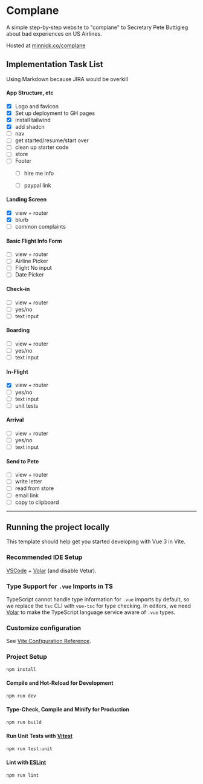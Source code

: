 
# Complane

A simple step-by-step website to "complane" to Secretary Pete Buttigieg about bad experiences on US Airlines.

Hosted at [minnick.co/complane](https://www.minnick.co/complane)

## Implementation Task List
Using Markdown because JIRA would be overkill

#### App Structure, etc
- [x] Logo and favicon
- [x] Set up deployment to GH pages
- [x] install tailwind
- [x] add shadcn
- [ ] nav
- [ ] get started/resume/start over
- [ ] clean up starter code
- [ ] store
- [ ] Footer
  - [ ] hire me info
  - [ ] paypal link


#### Landing Screen
- [x] view + router
- [x] blurb
- [ ] common complaints

#### Basic Flight Info Form
- [ ] view + router
- [ ] Airline Picker
- [ ] Flight No input
- [ ] Date Picker

#### Check-in
- [ ] view + router
- [ ] yes/no
- [ ] text input

#### Boarding
- [ ] view + router
- [ ] yes/no
- [ ] text input

#### In-Flight
- [x] view + router
- [ ] yes/no
- [ ] text input
- [ ] unit tests

#### Arrival
- [ ] view + router
- [ ] yes/no
- [ ] text input

#### Send to Pete
- [ ] view + router
- [ ] write letter
- [ ] read from store
- [ ] email link
- [ ] copy to clipboard

______________________________________________________________________

## Running the project locally

This template should help get you started developing with Vue 3 in Vite.

### Recommended IDE Setup

[VSCode](https://code.visualstudio.com/) + [Volar](https://marketplace.visualstudio.com/items?itemName=Vue.volar) (and disable Vetur).

### Type Support for `.vue` Imports in TS

TypeScript cannot handle type information for `.vue` imports by default, so we replace the `tsc` CLI with `vue-tsc` for type checking. In editors, we need [Volar](https://marketplace.visualstudio.com/items?itemName=Vue.volar) to make the TypeScript language service aware of `.vue` types.

### Customize configuration

See [Vite Configuration Reference](https://vitejs.dev/config/).

### Project Setup

```sh
npm install
```

#### Compile and Hot-Reload for Development

```sh
npm run dev
```

#### Type-Check, Compile and Minify for Production

```sh
npm run build
```

#### Run Unit Tests with [Vitest](https://vitest.dev/)

```sh
npm run test:unit
```

#### Lint with [ESLint](https://eslint.org/)

```sh
npm run lint
```
